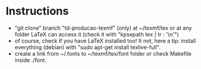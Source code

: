Instructions
============

* "git clone" branch "td-producao-texmf" (only) at ~/texmf/tex or at any folder LaTeX can access it (check it with "kpsepath tex | tr : '\n'")
* of course, check if you have LaTeX installed too! It not, here a tip: install everything (debian) with "sudo apt-get install texlive-full". 
* create a link from ~/.fonts to ~/texmf/tex/font folder or check Makefile inside ./font. 





